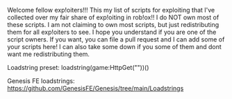 Welcome fellow exp!oiters!!! This my list of scripts for exploiting that I've collected over my fair share of exp!oiting in rob!ox!!
I do NOT own most of these scripts. I am not claiming to own most scripts, but just redistributing them for all exp!oiters to see. I hope you understand if you are one of the script owners.
If you want, you can file a pull request and I can add some of your scripts here! I can also take some down if you some of them and dont want me redistributing them.

Loadstring preset:
loadstring(game:HttpGet(""))()

Genesis FE loadstrings:
https://github.com/GenesisFE/Genesis/tree/main/Loadstrings
